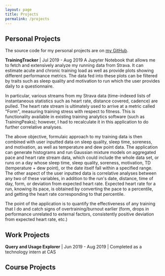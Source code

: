 ```yaml
---
layout: page
title: Projects
permalink: /projects
---
```


## Personal Projects

The source code for my personal projects are on [my GitHub](https://github.com/alanjding).

**TrainingTracker** \| Jul 2019 - Aug 2019
A Jupyter Notebook that allows me to fetch and extensively analyze my running data from Strava. It can estimate acute and chronic training load as well as provide plots showing different performance metrics. The data fed into these plots can be filtered by traits such as sleep quality and motivation to run which the user provides daily to a questionnaire.

In particular, various streams from my Strava data (time-indexed lists of instantaneous statistics such as heart rate, distance covered, cadence) are pulled. The heart rate stream is ultimately used to arrive at a metric called "Form", measuring training stress with respect to fitness. This is functionality available in existing training analytics software (such as TrainingPeaks); however, I had to recalculate it in this application to do further correlative analyses.

The above objective, formulaic approach to my training data is then combined with user inputted data on sleep quality, sleep time, soreness, and motivation, as well as temperature and dew point data. The application can generate histograms and run Gaussian mixture models on aggregated pace and heart rate stream data, which could include the whole data set, or runs on a day whose sleep time, sleep quality, soreness, motivation, TD (temperature + dew point), or the date itself fall within a specified range. The other aspect of the user inputted data is correlative analyses between any two of these variables, in addition to the run's date, distance, time of day, form, or deviation from expected heart rate. Expected heart rate for a run, knowing its pace, is obtained by converting the pace to a percentile, and getting the heart rate corresponding to that percentile.

The point of the application is to quantify the effectiveness of any training that I do and catch signs of overtraining/burnout earlier (form, drops in performance unrelated to external factors, consistently positive deviation from expected heart rate, etc.)

## Work Projects

**Query and Usage Explorer** \| Jun 2019 - Aug 2019 \| Completed as a technology intern at CAS

## Course Projects
